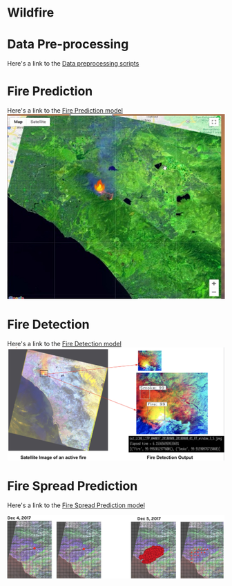# Wildfire


# Data Pre-processing
Here's a link to the [Data preprocessing scripts](/preprocessing)

# Fire Prediction
Here's a link to the [Fire Prediction model](/fire_prediction)
![Fire Prediction Sample](/fire_spread/images/fire_prediction_sample.jpeg)

# Fire Detection
Here's a link to the [Fire Detection model](/fire_detection)
![Fire Detection Sample](/fire_spread/images/fire_detection_sample.png)

# Fire Spread Prediction
Here's a link to the [Fire Spread Prediction model](/fire_spread)

![Fire Spread Sample](/fire_spread/images/fire_spread_sample.png)
